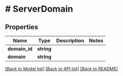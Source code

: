 # # ServerDomain

## Properties

Name | Type | Description | Notes
------------ | ------------- | ------------- | -------------
**domain_id** | **string** |  |
**domain** | **string** |  |

[[Back to Model list]](../../README.md#models) [[Back to API list]](../../README.md#endpoints) [[Back to README]](../../README.md)
